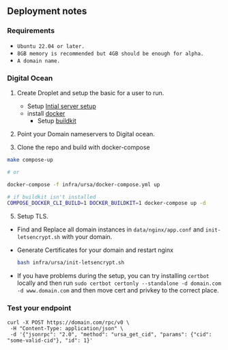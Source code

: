 ## Deployment notes

### Requirements
- `Ubuntu 22.04 or later.`
- `8GB memory is recommended but 4GB should be enough for alpha.`	
- `A domain name.`

### Digital Ocean

1. Create Droplet and setup the basic for a user to run.
	- Setup [Intial server setup](https://www.digitalocean.com/community/tutorials/initial-server-setup-with-ubuntu-22-04)
	- install [docker](https://www.digitalocean.com/community/tutorials/how-to-install-and-use-docker-on-ubuntu-22-04)
		-  Setup [buildkit](https://docs.docker.com/develop/develop-images/build_enhancements/)

2. Point your Domain nameservers to Digital ocean.

4. Clone the repo and build with docker-compose
  ```sh
  make compose-up 

  # or

  docker-compose -f infra/ursa/docker-compose.yml up

  # if buildkit isn't installed
  COMPOSE_DOCKER_CLI_BUILD=1 DOCKER_BUILDKIT=1 docker-compose up -d
  ```

5. Setup TLS.

- Find and Replace all domain instances in `data/nginx/app.conf` and `init-letsencrypt.sh` with your domain.

- Generate Certificates for your domain and restart nginx

  ```sh
  bash infra/ursa/init-letsencrypt.sh
  ```

- If you have problems during the setup, you can try installing `certbot` locally and then run `sudo certbot certonly --standalone -d domain.com -d www.domain.com` and then move cert and privkey to the correct place.

### Test your endpoint
```
curl -X POST https://domain.com/rpc/v0 \
 -H "Content-Type: application/json" \
 -d '{"jsonrpc": "2.0", "method": "ursa_get_cid", "params": {"cid": "some-valid-cid"}, "id": 1}'
```
  
  